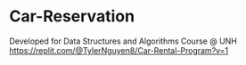 # Car-Reservation
Developed for Data Structures and Algorithms Course @ UNH
https://replit.com/@TylerNguyen8/Car-Rental-Program?v=1
